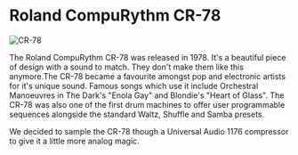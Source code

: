 # Roland CompuRythm CR-78

![CR-78](http://www.boxedear.com/free_files/CR-78%20Small.png)

The Roland CompuRythm CR-78 was released in 1978. It's a beautiful piece of design with a sound to match. They don't make them like this anymore.The CR-78 became a favourite amongst pop and electronic artists for it's unique sound. Famous songs which use it include Orchestral Manoeuvres in The Dark's "Enola Gay" and Blondie's "Heart of Glass". The CR-78 was also one of the first drum machines to offer user programmable sequences alongside the standard Waltz, Shuffle and Samba presets.

We decided to sample the CR-78 though a Universal Audio 1176 compressor to give it a little more analog magic.
